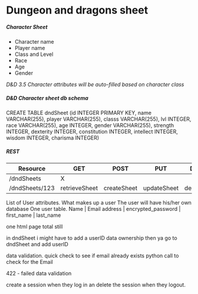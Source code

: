 # Dungeon and dragons sheet

##### Character Sheet
* Character name
* Player name
* Class and Level
* Race
* Age
* Gender

*D&D 3.5 Character attributes will be auto-filled based on character class*

##### D&D Character sheet db schema
CREATE TABLE dndSheet (id INTEGER PRIMARY KEY, name VARCHAR(255), player VARCHAR(255), classs VARCHAR(255), lvl INTEGER, race VARCHAR(255), age INTEGER, gender VARCHAR(255), strength INTEGER, dexterity INTEGER, constitution INTEGER, intellect INTEGER, wisdom INTEGER, charisma INTEGER)

##### REST
Resource | GET | POST | PUT | DELETE | OPTIONS
------------ | ------------- | ------------- | ------------- | ------------- | -------------
/dndSheets | X | | | | |
/dndSheets/123 | retrieveSheet | createSheet | updateSheet | deleteSheet | |




List of User attributes. What makes up a user
The user will have his/her own database
One user table. Name | Email address | encrypted_password | first_name | last_name

one html page total still

in dndSheet i might have to add a userID
data ownership then ya go to dndSheet and add userID

data validation. quick check to see if email already exists
python call to check for the Email

422 - failed data validation

create a session when they log in an delete the session when they logout.
